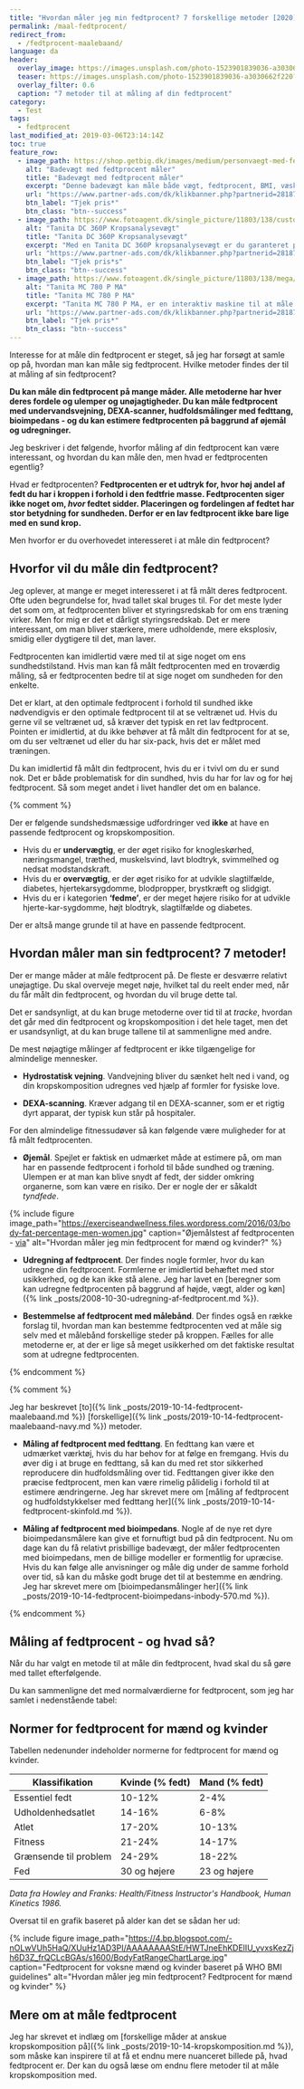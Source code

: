 ```yaml
---
title: "Hvordan måler jeg min fedtprocent? 7 forskellige metoder [2020]"
permalink: /maal-fedtprocent/
redirect_from:
  - /fedtprocent-maalebaand/
language: da
header:
  overlay_image: https://images.unsplash.com/photo-1523901839036-a3030662f220?ixlib=rb-1.2.1&ixid=eyJhcHBfaWQiOjEyMDd9&auto=format&fit=crop&w=1650&q=80
  teaser: https://images.unsplash.com/photo-1523901839036-a3030662f220?ixlib=rb-1.2.1&ixid=eyJhcHBfaWQiOjEyMDd9&auto=format&fit=crop&w=400&q=80
  overlay_filter: 0.6
  caption: "7 metoder til at måling af din fedtprocent"
category:
  - Test
tags:
  - fedtprocent
last_modified_at: 2019-03-06T23:14:14Z
toc: true
feature_row:
  - image_path: https://shop.getbig.dk/images/medium/personvaegt-med-fedtprocentmaaler_MED.jpg
    alt: "Badevægt med fedtprocent måler"
    title: "Badevægt med fedtprocent måler"
    excerpt: "Denne badevægt kan måle både vægt, fedtprocent, BMI, væskeandel og knoglemasse. Man kan oprette analyser for 8 personer, og dermed kan hele familien nøjes med denne ene vægt. Denne vægt er formentlig ikke valideret og er langt fra så præcis, som de andre præsenteret i denne artikel."
    url: "https://www.partner-ads.com/dk/klikbanner.php?partnerid=28187&bannerid=21411&htmlurl=https://shop.getbig.dk/badevaegt-i-luksuskvalitet"
    btn_label: "Tjek pris*"
    btn_class: "btn--success"
  - image_path: https://www.fotoagent.dk/single_picture/11803/138/custom1/tanita_dc_360_p_avec_colonne_analyseur_de_masse_co.jpg
    alt: "Tanita DC 360P Kropsanalysevægt"
    title: "Tanita DC 360P Kropsanalysevægt"
    excerpt: "Med en Tanita DC 360P kropsanalysevægt er du garanteret præcise og nøjagtige resultater. På blot 15 sekunder er det muligt at få en fuld kropsanalyse og måle din fedtprocent."
    url: "https://www.partner-ads.com/dk/klikbanner.php?partnerid=28187&bannerid=40368&htmlurl=https://www.fitnessgruppen.dk/tanita-dc-360p-kropsanalysevaegt/"
    btn_label: "Tjek pris*s"
    btn_class: "btn--success"
  - image_path: https://www.fotoagent.dk/single_picture/11803/138/mega/Tanita_MC780_full(1).jpg
    alt: "Tanita MC 780 P MA"
    title: "Tanita MC 780 P MA"
    excerpt: "Tanita MC 780 P MA, er en interaktiv maskine til at måle fedtprocent, hvilket gør at vægten er nemt at benytte. Med det todelte display, kan du nemt overskue den målte og beregnede data."
    url: "https://www.partner-ads.com/dk/klikbanner.php?partnerid=28187&bannerid=40368&htmlurl=https://www.fitnessgruppen.dk/tanita-mc-780-p-ma/"
    btn_label: "Tjek pris*"
    btn_class: "btn--success"
---
```


Interesse for at måle din fedtprocent er steget, så jeg har forsøgt at samle op på, hvordan man kan måle sig fedtprocent. Hvilke metoder findes der til at måling af sin fedtprocent?

**Du kan måle din fedtprocent på mange måder. Alle metoderne har hver deres fordele og ulemper og unøjagtigheder. Du kan måle fedtprocent med undervandsvejning, DEXA-scanner, hudfoldsmålinger med fedttang, bioimpedans - og du kan estimere fedtprocenten på baggrund af øjemål og udregninger.**

Jeg beskriver i det følgende, hvorfor måling af din fedtprocent kan være interessant, og hvordan du kan måle den, men hvad er fedtprocenten egentlig?

Hvad er fedtprocenten? **Fedtprocenten er et udtryk for, hvor høj andel af fedt du har i kroppen i forhold i den fedtfrie masse. Fedtprocenten siger ikke noget om, _hvor_ fedtet sidder. Placeringen og fordelingen af fedtet har stor betydning for sundheden. Derfor er en lav fedtprocent ikke bare lige med en sund krop.**

Men hvorfor er du overhovedet interesseret i at måle din fedtprocent?

## Hvorfor vil du måle din fedtprocent?

Jeg oplever, at mange er meget interesseret i at få målt deres fedtprocent. Ofte uden begrundelse for, hvad tallet skal bruges til. For det meste lyder det som om, at fedtprocenten bliver et styringsredskab for om ens træning virker. Men for mig er det et dårligt styringsredskab. Det er mere interessant, om man bliver stærkere, mere udholdende, mere eksplosiv, smidig eller dygtigere til det, man laver.

Fedtprocenten kan imidlertid være med til at sige noget om ens sundhedstilstand. Hvis man kan få målt fedtprocenten med en troværdig måling, så er fedtprocenten bedre til at sige noget om sundheden for den enkelte.

Det er klart, at den optimale fedtprocent i forhold til sundhed ikke nødvendigvis er den optimale fedtprocent til at se veltrænet ud. Hvis du gerne vil se veltrænet ud, så kræver det typisk en ret lav fedtprocent. Pointen er imidlertid, at du ikke behøver at få målt din fedtprocent for at se, om du ser veltrænet ud eller du har six-pack, hvis det er målet med træningen.

Du kan imidlertid få målt din fedtprocent, hvis du er i tvivl om du er sund nok. Det er både problematisk for din sundhed, hvis du har for lav og for høj fedtprocent. Så som meget andet i livet handler det om en balance.

{% comment %}

Der er følgende sundshedsmæssige udfordringer ved **ikke** at have en passende fedtprocent og kropskomposition.

- Hvis du er **undervægtig**, er der øget risiko for knogleskørhed, næringsmangel, træthed, muskelsvind, lavt blodtryk, svimmelhed og nedsat modstandskraft.
- Hvis du er **overvægtig**, er der øget risiko for at udvikle slagtilfælde, diabetes, hjertekarsygdomme, blodpropper, brystkræft og slidgigt.
- Hvis du er i kategorien **‘fedme’**, er der meget højere risiko for at udvikle hjerte-kar-sygdomme, højt blodtryk, slagtilfælde og diabetes.

Der er altså mange grunde til at have en passende fedtprocent.

## Hvordan måler man sin fedtprocent? 7 metoder!

Der er mange måder at måle fedtprocent på. De fleste er desværre relativt unøjagtige. Du skal overveje meget nøje, hvilket tal du reelt ender med, når du får målt din fedtprocent, og hvordan du vil bruge dette tal.

Det er sandsynligt, at du kan bruge metoderne over tid til at _tracke_, hvordan det går med din fedtprocent og kropskomposition i det hele taget, men det er usandsynligt, at du kan bruge tallene til at sammenligne med andre.

De mest nøjagtige målinger af fedtprocent er ikke tilgængelige for almindelige mennesker.

- **Hydrostatisk vejning**. Vandvejning bliver du sænket helt ned i vand, og din kropskomposition udregnes ved hjælp af formler for fysiske love.

- **DEXA-scanning**. Kræver adgang til en DEXA-scanner, som er et rigtig dyrt apparat, der typisk kun står på hospitaler.

For den almindelige fitnessudøver så kan følgende være muligheder for at få målt fedtprocenten.

- **Øjemål**. Spejlet er faktisk en udmærket måde at estimere på, om man har en passende fedtprocent i forhold til både sundhed og træning. Ulempen er at man kan blive snydt af fedt, der sidder omkring organerne, som kan være en risiko. Der er nogle der er såkaldt _tyndfede_.

{% include figure image_path="https://exerciseandwellness.files.wordpress.com/2016/03/body-fat-percentage-men-women.jpg" caption="Øjemålstest af fedtprocenten - [via](https://exerciseandwellness.wordpress.com/2016/03/28/body-fat-percentages/)" alt="Hvordan måler jeg min fedtprocent for mænd og kvinder?" %}

- **Udregning af fedtprocent**. Der findes nogle formler, hvor du kan udregne din fedtprocent. Formlerne er imidlertid behæftet med stor usikkerhed, og de kan ikke stå alene. Jeg har lavet en [beregner som kan udregne fedtprocenten på baggrund af højde, vægt, alder og køn]({% link _posts/2008-10-30-udregning-af-fedtprocent.md %}).

- **Bestemmelse af fedtprocent med målebånd**. Der findes også en række forslag til, hvordan man kan bestemme fedtprocenten ved at måle sig selv med et målebånd forskellige steder på kroppen. Fælles for alle metoderne er, at der er lige så meget usikkerhed om det faktiske resultat som at udregne fedtprocenten. 

{% endcomment %}

{% comment %}

Jeg har beskrevet [to]({% link _posts/2019-10-14-fedtprocent-maalebaand.md %}) [forskellige]({% link _posts/2019-10-14-fedtprocent-maalebaand-navy.md %}) metoder.

- **Måling af fedtprocent med fedttang**. En fedttang kan være et udmærket værktøj, hvis du har behov for at følge en fremgang. Hvis du øver dig i at bruge en fedttang, så kan du med ret stor sikkerhed reproducere din hudfoldsmåling over tid. Fedttangen giver ikke den præcise fedtprocent, men kan være rimelig pålidelig i forhold til at estimere ændringerne. Jeg har skrevet mere om [måling af fedtprocent og hudfoldstykkelser med fedttang her]({% link _posts/2019-10-14-fedtprocent-skinfold.md %}).

- **Måling af fedtprocent med bioimpedans**. Nogle af de nye ret dyre bioimpedansmålere kan give et fornuftigt bud på din fedtprocent. Nu om dage kan du få relativt prisbillige badevægt, der måler fedtprocenten med bioimpedans, men de billige modeller er formentlig for upræcise. Hvis du kan følge alle anvisninger og måle dig under de samme forhold over tid, så kan du måske godt bruge det til at bestemme en ændring. Jeg har skrevet mere om [bioimpedansmålinger her]({% link _posts/2019-10-14-fedtprocent-bioimpedans-inbody-570.md %}).

{% endcomment %}

## Måling af fedtprocent - og hvad så?

Når du har valgt en metode til at måle din fedtprocent, hvad skal du så gøre med tallet efterfølgende.

Du kan sammenligne det med normalværdierne for fedtprocent, som jeg har samlet i nedenstående tabel:

## Normer for fedtprocent for mænd og kvinder

Tabellen nedenunder indeholder normerne for fedtprocent for mænd og kvinder.

| Klassifikation         | Kvinde (% fedt) | Mand (% fedt) |
|------------------------|-----------------|---------------|
| Essentiel fedt         | 10-12%          | 2-4%          |
| Udholdenhedsatlet      | 14-16%          | 6-8%          |
| Atlet                  | 17-20%          | 10-13%        |
| Fitness                | 21-24%          | 14-17%        |
| Grænsende til problem  | 24-29%          | 18-22%        |
| Fed                    | 30 og højere    | 23 og højere  |

_Data fra Howley and Franks: Health/Fitness Instructor's Handbook, Human Kinetics 1986._

Oversat til en grafik baseret på alder kan det se sådan her ud:

{% include figure image_path="https://4.bp.blogspot.com/-nOLwVUh5HaQ/XUuHz1AD3PI/AAAAAAAAStE/HWTJneEhKDElIU_yvxsKezZjh6D3Z_frQCLcBGAs/s1600/BodyFatRangeChartLarge.jpg" caption="Fedtprocent for voksne mænd og kvinder baseret på WHO BMI guidelines" alt="Hvordan måler jeg min fedtprocent? Fedtprocent for mænd og kvinder" %}

## Mere om at måle fedtprocent

Jeg har skrevet et indlæg om [forskellige måder at anskue kropskomposition på]({% link _posts/2019-10-14-kropskomposition.md %}), som måske kan inspirere til at få et endnu mere nuanceret billede på, hvad fedtprocent er. Der kan du også læse om endnu flere metoder til at måle kropskomposition med.
